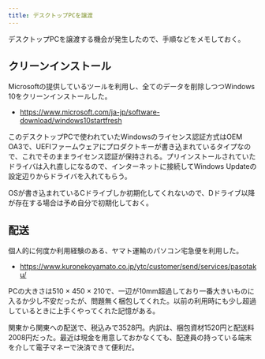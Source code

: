```yaml
---
title: デスクトップPCを譲渡
---
```


デスクトップPCを譲渡する機会が発生したので、手順などをメモしておく。

## クリーンインストール

Microsoftの提供しているツールを利用し、全てのデータを削除しつつWindows 10をクリーンインストールした。

- https://www.microsoft.com/ja-jp/software-download/windows10startfresh

このデスクトップPCで使われていたWindowsのライセンス認証方式はOEM OA3で、UEFIファームウェアにプロダクトキーが書き込まれているタイプなので、これでそのままライセンス認証が保持される。プリインストールされていたドライバは入れ直しになるので、インターネットに接続してWindows Updateの設定辺りからドライバを入れてもらう。

OSが書き込まれているCドライブしか初期化してくれないので、Dドライブ以降が存在する場合は予め自分で初期化しておく。

## 配送

個人的に何度か利用経験のある、ヤマト運輸のパソコン宅急便を利用した。

- https://www.kuronekoyamato.co.jp/ytc/customer/send/services/pasotaku/

PCの大きさは510 × 450 × 210で、一辺が10mm超過しており一番大きいものに入るか少し不安だったが、問題無く梱包してくれた。以前の利用時にも少し超過しているときに上手くやってくれた記憶がある。

関東から関東への配送で、税込みで3528円。内訳は、梱包資材1520円と配送料2008円だった。最近は現金を用意しておかなくても、配達員の持っている端末を介して電子マネーで決済できて便利だ。
